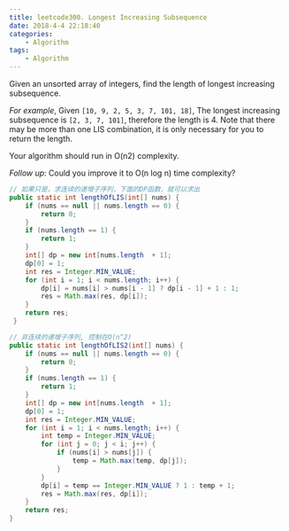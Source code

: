 ```yaml
---
title: leetcode300. Longest Increasing Subsequence
date: 2018-4-4 22:18:40
categories:
	- Algorithm
tags:
	- Algorithm
---
```

Given an unsorted array of integers, find the length of longest increasing subsequence.

*For example*,
Given `[10, 9, 2, 5, 3, 7, 101, 18]`,
The longest increasing subsequence is `[2, 3, 7, 101]`, therefore the length is 4. Note that there may be more than one LIS combination, it is only necessary for you to return the length.

Your algorithm should run in O(n2) complexity.

*Follow up*: Could you improve it to O(n log n) time complexity? 
```java
// 如果只是，求连续的递增子序列，下面的DP函数，就可以求出
public static int lengthOfLIS(int[] nums) {
	if (nums == null || nums.length == 0) {
		return 0;
	}
	if (nums.length == 1) {
		return 1;
	}
	int[] dp = new int[nums.length  + 1];
	dp[0] = 1;
	int res = Integer.MIN_VALUE;
	for (int i = 1; i < nums.length; i++) {
		dp[i] = nums[i] > nums[i - 1] ? dp[i - 1] + 1 : 1;
		res = Math.max(res, dp[i]);
	}
	return res;
 }
```

```java
// 非连续的递增子序列, 控制在O(n^2)
public static int lengthOfLIS2(int[] nums) {
	if (nums == null || nums.length == 0) {
		return 0;
	}
	if (nums.length == 1) {
		return 1;
	}
	int[] dp = new int[nums.length  + 1];
	dp[0] = 1;
	int res = Integer.MIN_VALUE;
	for (int i = 1; i < nums.length; i++) {
		int temp = Integer.MIN_VALUE;
		for (int j = 0; j < i; j++) {
			if (nums[i] > nums[j]) {
				temp = Math.max(temp, dp[j]);
			}
		}
		dp[i] = temp == Integer.MIN_VALUE ? 1 : temp + 1;
		res = Math.max(res, dp[i]);
	}
	return res;
}
```